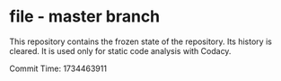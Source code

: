# file - master branch

This repository contains the frozen state of the repository.
Its history is cleared. It is used only for static code
analysis with Codacy.

Commit Time: 1734463911